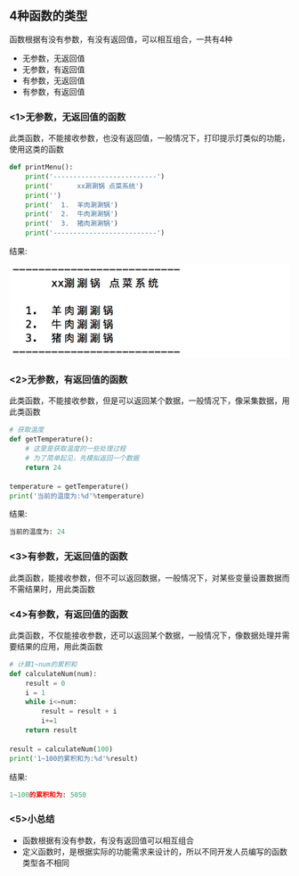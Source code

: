 ## 4种函数的类型

函数根据有没有参数，有没有返回值，可以相互组合，一共有4种
* 无参数，无返回值
* 无参数，有返回值
* 有参数，无返回值
* 有参数，有返回值

### <1>无参数，无返回值的函数

此类函数，不能接收参数，也没有返回值，一般情况下，打印提示灯类似的功能，使用这类的函数
```python
def printMenu():
	print('--------------------------')
	print('      xx涮涮锅 点菜系统')
	print('')
	print('  1.  羊肉涮涮锅')
	print('  2.  牛肉涮涮锅')
	print('  3.  猪肉涮涮锅')
	print('--------------------------')
```

结果:

![无参数无返回值](../Images/01-第5天-3.png)

### <2>无参数，有返回值的函数

此类函数，不能接收参数，但是可以返回某个数据，一般情况下，像采集数据，用此类函数
```python
# 获取温度
def getTemperature():
	# 这里是获取温度的一些处理过程
	# 为了简单起见，先模拟返回一个数据
	return 24

temperature = getTemperature()
print('当前的温度为:%d'%temperature)
```

结果:
```python
当前的温度为: 24
```


### <3>有参数，无返回值的函数

此类函数，能接收参数，但不可以返回数据，一般情况下，对某些变量设置数据而不需结果时，用此类函数

### <4>有参数，有返回值的函数

此类函数，不仅能接收参数，还可以返回某个数据，一般情况下，像数据处理并需要结果的应用，用此类函数
```python
# 计算1~num的累积和
def calculateNum(num):
	result = 0
	i = 1
	while i<=num:
		result = result + i
		i+=1
	return result

result = calculateNum(100)
print('1~100的累积和为:%d'%result)
```

结果:
```python
1~100的累积和为: 5050
```

### <5>小总结
* 函数根据有没有参数，有没有返回值可以相互组合
* 定义函数时，是根据实际的功能需求来设计的，所以不同开发人员编写的函数类型各不相同